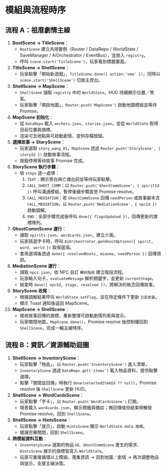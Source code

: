 # 模組與流程時序

## 流程 A：祖厝劇情主線
1. **BootScene → TitleScene**：
   - `BootScene` 建立共用實例（Router / DataRepo / WorldState / SaveManager / AiOrchestrator / EventBus），並放入 `registry`。
   - 呼叫 `scene.start('TitleScene')`，玩家看到標題畫面。
2. **TitleScene → ShellScene**：
   - 玩家點擊「開始新遊戲」，`TitleScene.done({ action:'new' })`，同時以 `scene.start('ShellScene')` 切換主控台。
3. **ShellScene → MapScene**：
   - `ShellScene` 讀取 `registry` 中的 `WorldState`，HUD 持續顯示位置／煞氣。
   - 玩家點擊「開啟地圖」，`Router.push('MapScene')` 啟動地圖模組並等待 Promise。
4. **MapScene 初始化**：
   - 從 `DataRepo` 載入 `anchors.json`、`stories.json`，並從 `WorldState` 取得目前位置與旗標。
   - 渲染可去地點與可啟動劇情，提供存檔按鈕。
5. **選擇故事 → StoryScene**：
   - 玩家選取 `story_wang_01`，`MapScene` 透過 `Router.push('StoryScene', { storyId })` 啟動故事流程。
   - 按鈕停用等待故事 Promise 完成。
6. **StoryScene 執行步驟**：
   - 依 `steps` 逐一處理：
     1. `TEXT`：顯示旁白與亡魂台詞並等待玩家點擊。
     2. `CALL_GHOST_COMM`：以 `Router.push('GhostCommScene', { spiritId })` 呼叫溝通模組，暫停後續步驟直至 Promise resolve。
     3. `CALL_MEDIATION`：若 `GhostCommScene` 回傳 `needPerson` 或故事腳本含 `CALL_MEDIATION`，以 `Router.push('MediationScene', { npcId })` 啟動調解。
     4. `END`：全部步驟完成後呼叫 `done({ flagsUpdated })`，回傳更新的旗標陣列。
7. **GhostCommScene 運行**：
   - 讀取 `spirits.json`、`wordcards.json`，建立介面。
   - 玩家挑選字卡時，呼叫 `AiOrchestrator.genGhostOptions({ spirit, word, world })` 取得選項。
   - 套用選項後透過 `done({ resolvedKnots, miasma, needPerson })` 回傳資訊。
8. **MediationScene 運行**：
   - 讀取 `npcs.json`，依 NPC 自訂 `轉折階段` 建立階段流程。
   - 玩家輸入句子，`evaluateMessage` 解析關鍵字，並更新 `currentStage`。
   - 結束時 `done({ npcId, stage, resolved })`，將解決的執念回傳故事。
9. **StoryScene 收尾**：
   - 根據調解結果呼叫 `WorldState.setFlag`，並在特定條件下更新 `已安息靈`。
   - 顯示 Toast 通知後返回 MapScene。
10. **MapScene → ShellScene**：
    - 接收故事回傳的旗標，重新整理可啟動劇情列表與提示。
    - 玩家關閉地圖，`MapScene.done()`，Promise resolve 後控制權回到 `ShellScene`，完成一輪主線時序。

## 流程 B：資訊／資源輔助迴圈
1. **ShellScene → InventoryScene**：
   - 玩家點擊「物品」，以 `Router.push('InventoryScene')` 進入清單。
   - `InventoryScene` 透過 `DataRepo.get('items')` 載入物品資料，提供點擊選擇。
   - 點擊「關閉並回傳」時執行 `done(selectedItemId ?? null)`，Promise resolve 後 `ShellScene` 更新 HUD。
2. **ShellScene → WordCardsScene**：
   - 玩家點擊「字卡」，以 `Router.push('WordCardsScene')` 打開。
   - 場景載入 `wordcards.json`，顯示標籤與備註；無回傳值但結束時觸發 Promise resolve，回到 `ShellScene`。
3. **ShellScene → HintsScene**：
   - 玩家點擊「提示」，啟動 `HintsScene` 顯示 `WorldState.data.旗標`。
   - 閱讀完畢關閉，回到 `ShellScene`。
4. **跨模組資料互動**：
   - `InventoryScene` 選取的物品 id、`GhostCommScene` 產生的需求、`HintsScene` 展示的旗標皆寫入 `WorldState`。
   - 玩家可重複循環以上模組，蒐集資訊 → 回到地圖／劇情 → 再次調整物品與提示，支援主線決策。